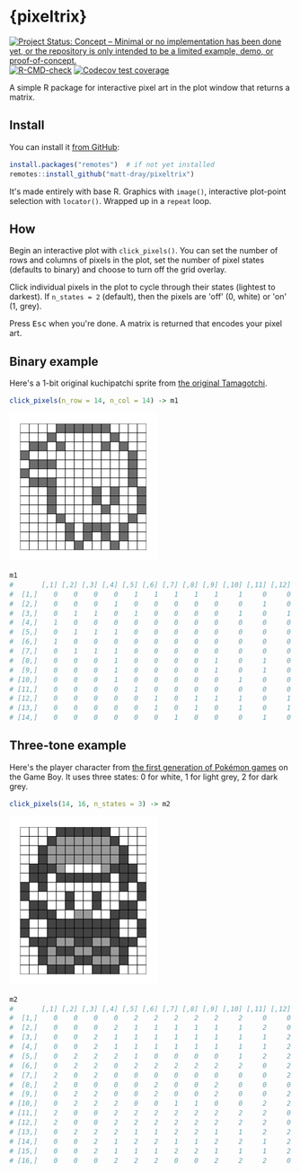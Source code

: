 
# {pixeltrix}

<!-- badges: start -->
[![Project Status: Concept – Minimal or no implementation has been done yet, or the repository is only intended to be a limited example, demo, or proof-of-concept.](https://www.repostatus.org/badges/latest/concept.svg)](https://www.repostatus.org/#concept)
[![R-CMD-check](https://github.com/matt-dray/tamRgo/workflows/R-CMD-check/badge.svg)](https://github.com/matt-dray/tamRgo/actions)
[![Codecov test coverage](https://codecov.io/gh/matt-dray/pixeltrix/branch/main/graph/badge.svg)](https://app.codecov.io/gh/matt-dray/pixeltrix?branch=main)
<!-- badges: end -->

A simple R package for interactive pixel art in the plot window that returns a matrix.

## Install

You can install it [from GitHub](https://github.com/matt-dray/pixeltrix):

``` r
install.packages("remotes")  # if not yet installed
remotes::install_github("matt-dray/pixeltrix")
```

It's made entirely with base R. Graphics with `image()`, interactive plot-point selection with `locator()`. Wrapped up in a `repeat` loop.

## How

Begin an interactive plot with `click_pixels()`. You can set the number of rows and columns of pixels in the plot, set the number of pixel states (defaults to binary) and choose to turn off the grid overlay.

Click individual pixels in the plot to cycle through their states (lightest to darkest). If `n_states = 2` (default), then the pixels are 'off' (0, white) or 'on' (1, grey). 

Press <kbd>Esc</kbd> when you're done. A matrix is returned that encodes your pixel art.

## Binary example

Here's a 1-bit original kuchipatchi sprite from [the original Tamagotchi](https://en.wikipedia.org/wiki/Tamagotchi).

``` r
click_pixels(n_row = 14, n_col = 14) -> m1
```

<img src="man/figures/kuchipatchi.png" alt="A 14 by 14 pixel grid with a two-toned sprite of a pet character from the original 90s Tamagotchi pets.">

``` r
m1
#       [,1] [,2] [,3] [,4] [,5] [,6] [,7] [,8] [,9] [,10] [,11] [,12] [,13] [,14]
#  [1,]    0    0    0    0    1    1    1    1    1     1     0     0     0     0
#  [2,]    0    0    0    1    0    0    0    0    0     0     1     0     0     0
#  [3,]    0    1    1    0    1    0    0    0    0     1     0     1     0     0
#  [4,]    1    0    0    0    0    0    0    0    0     0     0     0     1     0
#  [5,]    0    1    1    1    0    0    0    0    0     0     0     0     1     0
#  [6,]    1    0    0    0    0    0    0    0    0     0     0     0     1     0
#  [7,]    0    1    1    1    0    0    0    0    0     0     0     0     1     0
#  [8,]    0    0    0    1    0    0    0    0    1     0     1     0     0     1
#  [9,]    0    0    0    1    0    0    0    0    1     0     1     0     0     1
# [10,]    0    0    0    1    0    0    0    0    0     1     0     0     0     1
# [11,]    0    0    0    0    1    0    0    0    0     0     0     0     1     0
# [12,]    0    0    0    0    0    1    0    1    1     1     0     1     0     0
# [13,]    0    0    0    0    0    1    0    1    0     1     0     1     0     0
# [14,]    0    0    0    0    0    0    1    0    0     0     1     0     0     0
```

## Three-tone example

Here's the player character from [the first generation of Pokémon games](https://en.wikipedia.org/wiki/Pok%C3%A9mon_Red_and_Blue) on the Game Boy. It uses three states: 0 for white, 1 for light grey, 2 for dark grey.

``` r
click_pixels(14, 16, n_states = 3) -> m2
```

<img src="man/figures/ash.png" alt="A 14 by 16 pixel grid with a three-toned sprite of the main character from the first generation of Pokemon games for the Game Boy.">

``` r
m2
#       [,1] [,2] [,3] [,4] [,5] [,6] [,7] [,8] [,9] [,10] [,11] [,12] [,13] [,14]
#  [1,]    0    0    0    0    2    2    2    2    2     2     0     0     0     0
#  [2,]    0    0    0    2    1    1    1    1    1     1     2     0     0     0
#  [3,]    0    0    2    1    1    1    1    1    1     1     1     2     0     0
#  [4,]    0    0    2    1    1    1    1    1    1     1     1     2     0     0
#  [5,]    0    2    2    2    1    0    0    0    0     1     2     2     2     0
#  [6,]    0    2    2    0    2    2    2    2    2     2     0     2     2     0
#  [7,]    2    0    2    0    0    0    0    0    0     0     0     2     0     2
#  [8,]    2    0    0    0    0    2    0    0    2     0     0     0     0     2
#  [9,]    0    2    2    0    0    2    0    0    2     0     0     2     2     0
# [10,]    0    2    2    2    0    0    1    1    0     0     2     2     2     0
# [11,]    2    0    0    2    2    2    2    2    2     2     2     0     0     2
# [12,]    2    0    0    2    2    2    2    2    2     2     2     0     0     2
# [13,]    0    2    2    2    1    1    2    2    1     1     2     2     2     0
# [14,]    0    0    2    1    2    2    1    1    2     2     1     2     0     0
# [15,]    0    0    2    1    1    1    2    2    1     1     1     2     0     0
# [16,]    0    0    0    2    2    2    0    0    2     2     2     0     0     0
```
